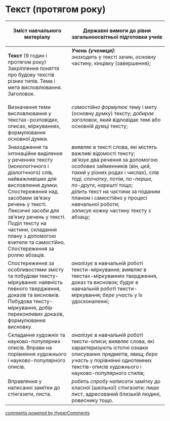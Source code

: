 <div id="hypercomments_widget" class="js-hypercomments-widget invisible"></div>

# Текст (протягом року)

<table>
<thead>
  <tr>
    <th width="40%" align="center"><p>Зміст навчального матеріалу</p></td>
    <th width="60%" align="center"><p>Державні вимоги до рівня загальноосвітньої підготовки учнів</p></td>
  </tr>
</thead>
<tbody>
  <tr>
    <td width="40%" style="vertical-align:top !important;">
    <p><b>Текст</b> (9 годин і протягом року)<br>
Закріплення поняття про будову текстів різних типів. Тема і мета висловлювання. Заголовок.<br></td>
    <td width="60%" style="vertical-align:top !important;">
<i><b>Учень (учениця):</b></i><br>
<i>знаходить</i> у тексті зачин, основну частину, кінцівку (завершення);<br></td>
  </tr>
  <tr>
    <td width="40%" style="vertical-align:top !important;">
Визначення теми висловлювання у текстах-розповідях, описах, міркуваннях, формулювання основної думки.</td>
    <td width="60%" style="vertical-align:top !important;">
<i>самостійно формулює</i> тему і мету (основну думку) тексту; <i>добирає заголовок</i>, який відповідає темі або основній думці тексту;</td>
  </tr>
  <tr>
    <td width="40%" style="vertical-align:top !important;">
Знаходження та інтонаційне виділення у реченнях тексту (монологічного і діалогічного) слів, найважливіших для висловлення думки. Спостереження над засобами зв’язку речень у тексті. Лексичні засоби для зв’язку речень у тексті.
Поділ тексту на частини, складання плану з допомогою вчителя та самостійно.<br>
Спостереження за роллю абзаців. <br></td>
    <td width="60%" style="vertical-align:top !important;">
<i>виявляє</i> в тексті слова, які містять важливі відомості тексту;<br>
<i>зв’язує</i> два речення за допомогою особових займенників (<i>він, цей, такий</i> у різних родах і числах), слів <i>тоді, спочатку, потім, по-перше, по-друге, нарешті</i> тощо; <br>
<i>ділить</i> текст на частини за поданим планом і самостійно у процесі навчальної роботи;<br>
<i>записує</i> кожну частину тексту з абзацу;<br></td>
  </tr>
  <tr>
    <td width="40%" style="vertical-align:top !important;">
Спостереження за особливостями змісту та побудови тексту-міркування: наявність певного твердження, доказів та висновків.
Побудова тексту-міркування, добір переконливих доказів, формулювання висновку.</td>
    <td width="60%" style="vertical-align:top !important;">
<i>аналізує</i> в навчальній роботі тексти-міркування; <i>виявляє</i> в текстах-міркуваннях твердження, доказ та висновок; <i>будує</i> в навчальній роботі тексти-міркування; <i>бере участь</i> у їх удосконаленні;</td>
  </tr>
  <tr>
    <td width="40%" style="vertical-align:top !important;">
Складання художніх та науково-популярних описів. Вправи на порівняння художнього і науково-популярного описів.</td>
    <td width="60%" style="vertical-align:top !important;">
<i>аналізує</i> в навчальній роботі тексти-описи; <i>виявляє</i> слова, які характеризують істотні ознаки описуваних предметів, явищ; <i>бере участь</i> у порівнянні однотемних текстів-описів художнього і науково-популярного стилів;</td>
  </tr>
  <tr>
    <td width="40%" style="vertical-align:top !important;">
Вправляння у написанні замітки до стінгазети, листа.</td>
    <td width="60%" style="vertical-align:top !important;">
<i>робить спробу написати</i> замітку до класної (шкільної) стінгазети; <i>пише</i> лист, адресований близькій людині, ровеснику тощо.</td>
  </tr>
</tbody>
</table>

<div class="js-hypercomments-container">
<a href="http://hypercomments.com" class="hc-link" title="comments widget">comments powered by HyperComments</a>
</div>